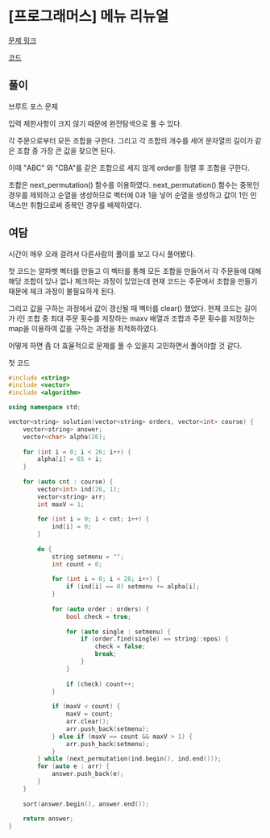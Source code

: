 # [프로그래머스] 메뉴 리뉴얼

[문제 링크](https://programmers.co.kr/learn/courses/30/lessons/72411#)

[코드](https://github.com/JSWww/algorithm/blob/main/programmers/2021_kakao_blind_2/2021_kakao_blind_2.cpp)

## 풀이

브루트 포스 문제

입력 제한사항이 크지 않기 때문에 완전탐색으로 풀 수 있다.

각 주문으로부터 모든 조합을 구한다. 그리고 각 조합의 개수를 세어 문자열의 길이가 같은 조합 중 가장 큰 값을 찾으면 된다.

이때 "ABC" 와 "CBA"를 같은 조합으로 세지 않게 order를 정렬 후 조합을 구한다.

조합은 next_permutation() 함수를 이용하였다. next_permutation() 함수는 중복인 경우를 제외하고 순열을 생성하므로 벡터에 0과 1을 넣어 순열을 생성하고 값이 1인 인덱스만 취함으로써 중복인 경우를 배제하였다.

## 여담

시간이 매우 오래 걸려서 다른사람의 풀이를 보고 다시 풀어봤다.

첫 코드는 알파벳 벡터를 만들고 이 벡터를 통해 모든 조합을 만들어서 각 주문들에 대해 해당 조합이 있나 없나 체크하는 과정이 있었는데 현재 코드는 주문에서 조합을 만들기 때문에 체크 과정이 불필요하게 된다.

그리고 값을 구하는 과정에서 값이 갱신될 때 벡터를 clear() 했었다.
현재 코드는 길이가 i인 조합 중 최대 주문 횟수를 저장하는 maxv 배열과 조합과 주문 횟수를 저장하는 map을 이용하여 값을 구하는 과정을 최적화하였다.

어떻게 하면 좀 더 효율적으로 문제를 풀 수 있을지 고민하면서 풀어야할 것 같다.

첫 코드

```c++
#include <string>
#include <vector>
#include <algorithm>

using namespace std;

vector<string> solution(vector<string> orders, vector<int> course) {
    vector<string> answer;
    vector<char> alpha(26);
    
    for (int i = 0; i < 26; i++) {
        alpha[i] = 65 + i;
    }
    
    for (auto cnt : course) {
        vector<int> ind(26, 1); 
        vector<string> arr;
        int maxV = 1;
        
        for (int i = 0; i < cnt; i++) {
            ind[i] = 0;
        }
        
        do {
            string setmenu = "";
            int count = 0;
            
            for (int i = 0; i < 26; i++) {
                if (ind[i] == 0) setmenu += alpha[i];
            }
            
            for (auto order : orders) {
                bool check = true;
                
                for (auto single : setmenu) {
                    if (order.find(single) == string::npos) {
                        check = false;
                        break;
                    }
                }
                
                if (check) count++; 
            }
            
            if (maxV < count) {
                maxV = count;
                arr.clear();
                arr.push_back(setmenu);
            } else if (maxV == count && maxV > 1) {
                arr.push_back(setmenu);
            }
        } while (next_permutation(ind.begin(), ind.end()));
        for (auto e : arr) {
            answer.push_back(e);
        }
    }
    
    sort(answer.begin(), answer.end());
    
    return answer;
}
```
